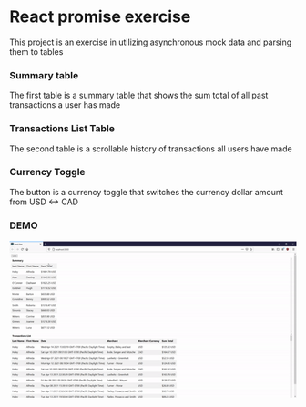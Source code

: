 # React promise exercise

This project is an exercise in utilizing asynchronous mock data and parsing them to tables

### Summary table

The first table is a summary table that shows the sum total of all past transactions a user has made

### Transactions List Table

The second table is a scrollable history of transactions all users have made

### Currency Toggle

The button is a currency toggle that switches the currency dollar amount from USD <-> CAD

### DEMO

![alt-text](https://github.com/deeguyz/hoppier/blob/master/ezgif-3-928db9944694.gif)